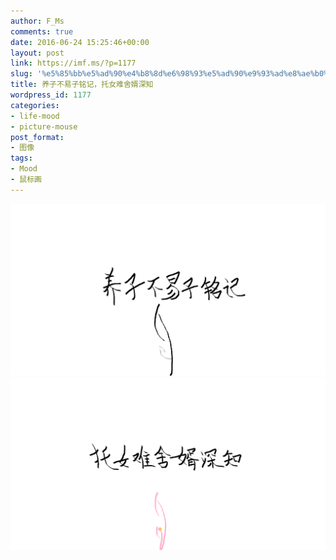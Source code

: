 ```yaml
---
author: F_Ms
comments: true
date: 2016-06-24 15:25:46+00:00
layout: post
link: https://imf.ms/?p=1177
slug: '%e5%85%bb%e5%ad%90%e4%b8%8d%e6%98%93%e5%ad%90%e9%93%ad%e8%ae%b0%ef%bc%8c%e6%89%98%e5%a5%b3%e9%9a%be%e8%88%8d%e5%a9%bf%e6%b7%b1%e7%9f%a5'
title: 养子不易子铭记，托女难舍婿深知
wordpress_id: 1177
categories:
- life-mood
- picture-mouse
post_format:
- 图像
tags:
- Mood
- 鼠标画
---
```


![20160624_养子不易子铭记](/img/post/wp/2016/06/20160624_养子不易子铭记.png) ![20160624_托女难舍婿深知](/img/post/wp/2016/06/20160624_托女难舍婿深知.png)
